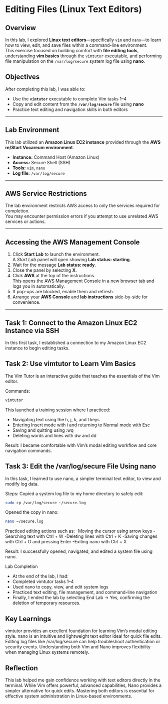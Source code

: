 # Editing Files (Linux Text Editors)

## Overview
In this lab, I explored **Linux text editors**—specifically `vim` and `nano`—to learn how to view, edit, and save files within a command-line environment.  
This exercise focused on building comfort with **file editing tools**, understanding **vim basics** through the `vimtutor` executable, and performing file manipulation on the `/var/log/secure` system log file using **nano**.

## Objectives
After completing this lab, I was able to:

- Use the **`vimtutor`** executable to complete Vim tasks 1–4  
- Copy and edit content from the **`/var/log/secure`** file using **nano**
- Practice text editing and navigation skills in both editors

---

## Lab Environment
This lab utilized an **Amazon Linux EC2 instance** provided through the **AWS re/Start Vocareum environment**.

- **Instance:** Command Host (Amazon Linux)
- **Access:** Secure Shell (SSH)
- **Tools:** `vim`, `nano`
- **Log file:** `/var/log/secure`

---

## AWS Service Restrictions
The lab environment restricts AWS access to only the services required for completion.  
You may encounter permission errors if you attempt to use unrelated AWS services or actions.

---

## Accessing the AWS Management Console
1. Click **Start Lab** to launch the environment.  
   A *Start Lab* panel will open showing **Lab status: starting**.
2. Wait for the message **Lab status: ready**.
3. Close the panel by selecting **X**.
4. Click **AWS** at the top of the instructions.  
   This opens the AWS Management Console in a new browser tab and logs you in automatically.
5. If pop-ups are blocked, enable them and refresh.
6. Arrange your **AWS Console** and **lab instructions** side-by-side for convenience.

---

## Task 1: Connect to the Amazon Linux EC2 Instance via SSH
In this first task, I established a connection to my Amazon Linux EC2 instance to begin editing tasks.



## Task 2: Use vimtutor to Learn Vim Basics
The Vim Tutor is an interactive guide that teaches the essentials of the Vim editor.

Commands:
```bash
vimtutor
```
This launched a training session where I practiced:
- Navigating text using the h, j, k, and l keys
- Entering Insert mode with i and returning to Normal mode with Esc
- Saving and quitting using :wq
- Deleting words and lines with dw and dd

Result: I became comfortable with Vim’s modal editing workflow and core navigation commands.

## Task 3: Edit the /var/log/secure File Using nano
In this task, I learned to use nano, a simpler terminal text editor, to view and modify log data.

Steps:
Copied a system log file to my home directory to safely edit:

```bash
sudo cp /var/log/secure ~/secure.log
```
Opened the copy in nano:

```bash
nano ~/secure.log
```
Practiced editing actions such as:
-Moving the cursor using arrow keys
-Searching text with Ctrl + W
-Deleting lines with Ctrl + K
-Saving changes with Ctrl + O and pressing Enter
-Exiting nano with Ctrl + X

Result: I successfully opened, navigated, and edited a system file using nano.

Lab Completion
- At the end of the lab, I had:
- Completed vimtutor tasks 1–4
- Used nano to copy, view, and edit system logs
- Practiced text editing, file management, and command-line navigation
- Finally, I ended the lab by selecting End Lab → Yes, confirming the deletion of temporary resources.

## Key Learnings
vimtutor provides an excellent foundation for learning Vim’s modal editing style.
nano is an intuitive and lightweight text editor ideal for quick file edits.
Editing log files like /var/log/secure can help troubleshoot authentication or security events.
Understanding both Vim and Nano improves flexibility when managing Linux systems remotely.

## Reflection
This lab helped me gain confidence working with text editors directly in the terminal.
While Vim offers powerful, advanced capabilities, Nano provides a simpler alternative for quick edits.
Mastering both editors is essential for effective system administration in Linux-based environments.
